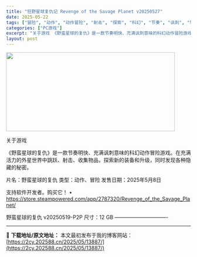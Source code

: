 ```yaml
---
title: "狂野星球复仇记 Revenge of the Savage Planet v20250527"
date: 2025-05-22
tags: ["冒险", "动作", "动作冒险", "射击", "探索", "科幻", "节奏", "讽刺", "软件"]
categories: ["PC游戏"]
excerpt: "关于游戏 《野蛮星球的复仇》是一款节奏明快、充满讽刺意味的科幻动作冒险游戏。在充满活力的外星世界中跳跃、射击、收集物品，探索新的装备和升级，同时发现各种隐藏的秘密。 片名：野蛮星球的复仇 类型：动作、冒险 发售日期：2025年5月8日 支持软件开发者。购买它！ • https://store.ste&hellip;"
layout: post
---
```


<img src="https://2cy.202588.cn/wp-content/uploads/2025/05/2025052206453724.webp" alt="" width="460" height="215" class="aligncenter size-full wp-image-13835" />

关于游戏

《野蛮星球的复仇》是一款节奏明快、充满讽刺意味的科幻动作冒险游戏。在充满活力的外星世界中跳跃、射击、收集物品，探索新的装备和升级，同时发现各种隐藏的秘密。

片名：野蛮星球的复仇
类型：动作、冒险
发售日期：2025年5月8日

支持软件开发者。购买它！
• https://store.steampowered.com/app/2787320/Revenge_of_the_Savage_Planet/

野蛮星球的复仇 v20250519-P2P
尺寸：12 GB
——————————- 

---
📖 **下载地址/原文地址：** 本文最初发布于我的博客网站：[https://2cy.202588.cn/2025/05/13887/](https://2cy.202588.cn/2025/05/13887/)

